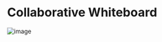 <h1> Collaborative Whiteboard </h1>


![image](https://user-images.githubusercontent.com/67689773/140261478-a1d3fb77-13dc-4e28-bcf1-5a1dfe6b9f59.png)
